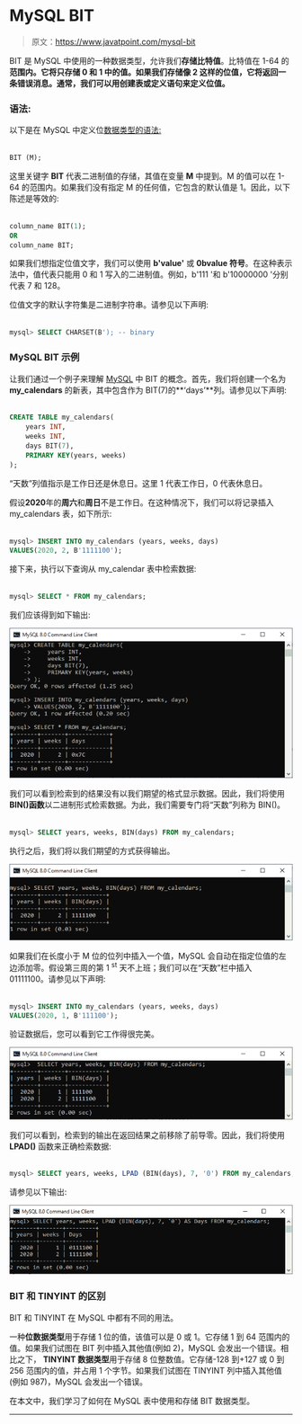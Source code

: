 # MySQL BIT

> 原文：<https://www.javatpoint.com/mysql-bit>

BIT 是 MySQL 中使用的一种数据类型，允许我们**存储比特值**。比特值在 1-64 的**范围内。它将只存储 0 和 1 中的值。如果我们存储像 2 这样的位值，它将返回一条错误消息。通常，我们可以用创建表或定义语句来定义位值。**

### 语法:

以下是在 MySQL 中定义位[数据类型的语法:](https://www.javatpoint.com/mysql-data-types)

```sql

BIT (M);

```

这里关键字 **BIT** 代表二进制值的存储，其值在变量 **M** 中提到。M 的值可以在 1-64 的范围内。如果我们没有指定 M 的任何值，它包含的默认值是 1。因此，以下陈述是等效的:

```sql

column_name BIT(1);
OR 
column_name BIT;

```

如果我们想指定位值文字，我们可以使用 **b'value'** 或 **0bvalue 符号**。在这种表示法中，值代表只能用 0 和 1 写入的二进制值。例如，b'111 '和 b'10000000 '分别代表 7 和 128。

位值文字的默认字符集是二进制字符串。请参见以下声明:

```sql

mysql> SELECT CHARSET(B'); -- binary

```

### MySQL BIT 示例

让我们通过一个例子来理解 [MySQL](https://www.javatpoint.com/mysql-tutorial) 中 BIT 的概念。首先，我们将创建一个名为 **my_calendars** 的新表，其中包含作为 BIT(7)的**‘days’**列。请参见以下声明:

```sql

CREATE TABLE my_calendars(
    years INT,
    weeks INT,
    days BIT(7),
    PRIMARY KEY(years, weeks)
);

```

“天数”列值指示是工作日还是休息日。这里 1 代表工作日，0 代表休息日。

假设**2020**年的**周六**和**周日**不是工作日。在这种情况下，我们可以将记录插入 my_calendars 表，如下所示:

```sql

mysql> INSERT INTO my_calendars (years, weeks, days) 
VALUES(2020, 2, B'1111100');

```

接下来，执行以下查询从 my_calendar 表中检索数据:

```sql

mysql> SELECT * FROM my_calendars;

```

我们应该得到如下输出:

![MySQL BIT](img/f19e69872bc58fc7ac3e2edb9a7f8e7a.png)

我们可以看到检索到的结果没有以我们期望的格式显示数据。因此，我们将使用 **BIN()函数**以二进制形式检索数据。为此，我们需要专门将“天数”列称为 BIN()。

```sql

mysql> SELECT years, weeks, BIN(days) FROM my_calendars;

```

执行之后，我们将以我们期望的方式获得输出。

![MySQL BIT](img/958116f59534e1f7e58bb8dba626c288.png)

如果我们在长度小于 M 位的位列中插入一个值，MySQL 会自动在指定位值的左边添加零。假设第三周的第 1 <sup>st</sup> 天不上班；我们可以在“天数”栏中插入 01111100。请参见以下声明:

```sql

mysql> INSERT INTO my_calendars (years, weeks, days) 
VALUES(2020, 1, B'111100');

```

验证数据后，您可以看到它工作得很完美。

![MySQL BIT](img/aa84f38cbca98dc7bcea9d5124ecd08a.png)

我们可以看到，检索到的输出在返回结果之前移除了前导零。因此，我们将使用 **LPAD()** 函数来正确检索数据:

```sql

mysql> SELECT years, weeks, LPAD (BIN(days), 7, '0') FROM my_calendars;

```

请参见以下输出:

![MySQL BIT](img/ed6fca9602c040c8c60d2dcb60ad82c6.png)

### BIT 和 TINYINT 的区别

BIT 和 TINYINT 在 MySQL 中都有不同的用法。

一种**位数据类型**用于存储 1 位的值，该值可以是 0 或 1。它存储 1 到 64 范围内的值。如果我们试图在 BIT 列中插入其他值(例如 2)，MySQL 会发出一个错误。相比之下， **TINYINT 数据类型**用于存储 8 位整数值。它存储-128 到+127 或 0 到 256 范围内的值，并占用 1 个字节。如果我们试图在 TINYINT 列中插入其他值(例如 987)，MySQL 会发出一个错误。

在本文中，我们学习了如何在 MySQL 表中使用和存储 BIT 数据类型。

* * *